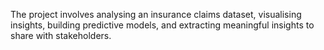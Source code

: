 The project involves analysing an insurance claims dataset, visualising insights, building predictive models, and extracting meaningful insights to share with stakeholders.
